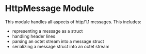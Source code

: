 # HttpMessage Module

This module handles all aspects of http/1.1 messages. This includes:

-   representing a message as a struct
-   handling header lines
-   parsing an octet stream into a message struct
-   serializing a message struct into an octet stream